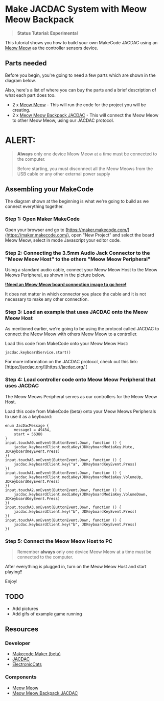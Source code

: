 # Make JACDAC System with Meow Meow Backpack

> **Status Tutorial: Experimental**


This tutorial shows you how to build your own MakeCode JACDAC using an [Meow Meow](https://www.electroniccats.com) as the controller sensors device.

## Parts needed

Before you begin, you're going to need a few parts which are shown in the diagram below.

Also, here's a list of where you can buy the parts and a brief description of what each part does too.

* 2 x [Meow Meow](https://www.electroniccats.com) - This will run the code for the project you will be creating.
* 2 x [Meow Meow Backpack JACDAC](https://) - This will connect the Meow Meow to other Meow Meow, using our JACDAC protocol. 

# ALERT:


> **Always** only one device Meow Meow at a time must be connected to the computer.
> 
> Before starting, you must disconnect all the Meow Meows from the USB cable or any other external power supply



## Assembling your MakeCode

The diagram shown at the beginning is what we're going to build as we connect everything together.

### Step 1: Open Maker MakeCode
Open your browser and go to [https://maker.makecode.com/](https://maker.makecode.com/), open "New Project" and select the board Meow Meow, select in mode Javascript your editor code.

### Step 2: Connecting the 3.5mm Audio Jack Connector to the "Meow Meow Host" to the others "Meow Meow Peripheral"


Using a standard audio cable, connect your Meow Meow Host to the Meow Meows Peripheral, as shown in the picture below.

**[!Need an Meow Meow board connection image to go here!](#)**

It does not matter in which connector you place the cable and it is not necessary to make any other connection.


### Step 3: Load an example that uses JACDAC onto the Meow Meow Host 

As mentioned earlier, we're going to be using the protocol called JACDAC to connect the Meow Meow with others Meow Meow to a controller.

Load this code from MakeCode onto your Meow Meow Host:

```typescript-ignore
jacdac.keyboardService.start()
```
 
For more information on the JACDAC protocol, check out this link: [https://jacdac.org/](https://jacdac.org/
)

### Step 4: Load controller code onto Meow Meow Peripheral that uses JACDAC

The Meow Meows Peripheral serves as our controllers for the Meow Meow Host. 

Load this code from MakeCode (beta) onto your Meow Meows Peripherals to use it as a keyboard:

```typescript-ignore
enum JacDacMessage {
    message1 = 49434,
    start = 56380
}
input.touchA0.onEvent(ButtonEvent.Down, function () {
    jacdac.keyboardClient.mediaKey(JDKeyboardMediaKey.Mute, JDKeyboardKeyEvent.Press)
})
input.touchA5.onEvent(ButtonEvent.Down, function () {
    jacdac.keyboardClient.key("a", JDKeyboardKeyEvent.Press)
})
input.touchA1.onEvent(ButtonEvent.Down, function () {
    jacdac.keyboardClient.mediaKey(JDKeyboardMediaKey.VolumeUp, JDKeyboardKeyEvent.Press)
})
input.touchA2.onEvent(ButtonEvent.Down, function () {
    jacdac.keyboardClient.mediaKey(JDKeyboardMediaKey.VolumeDown, JDKeyboardKeyEvent.Press)
})
input.touchA3.onEvent(ButtonEvent.Down, function () {
    jacdac.keyboardClient.key("b", JDKeyboardKeyEvent.Press)
})
input.touchA4.onEvent(ButtonEvent.Down, function () {
    jacdac.keyboardClient.key("b", JDKeyboardKeyEvent.Press)
})
```

### Step 5: Connect the Meow Meow Host to PC

> Remember **always** only one device Meow Meow at a time must be connected to the computer.

After everything is plugged in, turn on the Meow Meow Host and start playing!!

Enjoy!

## TODO

* Add pictures
* Add gifs of example game running

## Resources

### Developer

* [Makecode Maker (beta)](https://maker.makecode.com/beta)
* [JACDAC](https://jacdac.org/)
* [ElectronicCats](https://www.electroniccats.com)

### Components

* [Meow Meow](https://www.electroniccats.com)
* [Meow Meow Backpack JACDAC](https://www.adafruit.com/product/2791/)